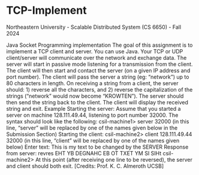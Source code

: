 # TCP-Implement
Northeastern University - Scalable Distributed System (CS 6650) - Fall 2024


Java Socket Programming implementation
The goal of this assignment is to implement a TCP client and server. You can use Java. Your TCP or UDP
client/server will communicate over the network and exchange data.
The server will start in passive mode listening for a transmission from the client. The client will then start
and contact the server (on a given IP address and port number). The client will pass the server a string (eg:
“network”) up to 80 characters in length.
On receiving a string from a client, the server should: 1) reverse all the characters, and 2) reverse the
capitalization of the strings (“network” would now become “KROWTEN”).
The server should then send the string back to the client. The client will display the received string and exit.
Example
Starting the server:
Assume that you started a server on machine 128.111.49.44, listening to port number 32000. The syntax
should look like the following:
csil-machine1> server 32000 <enter>
(in this line, “server” will be replaced by one of the names given below in the Submission Section)
Starting the client:
csil-machine2> client 128.111.49.44 32000 <enter>
(in this line, “client” will be replaced by one of the names given below)
Enter text: This is my text to be changed by the SERVER <enter>
Response from server: revres EHT YB DEGNAHC EB OT TXET YM SI SIHt
csil-machine2>
At this point (after receiving one line to be reversed), the server and client should both exit.
[Credits: Prof. K. C. Almeroth UCSB]
